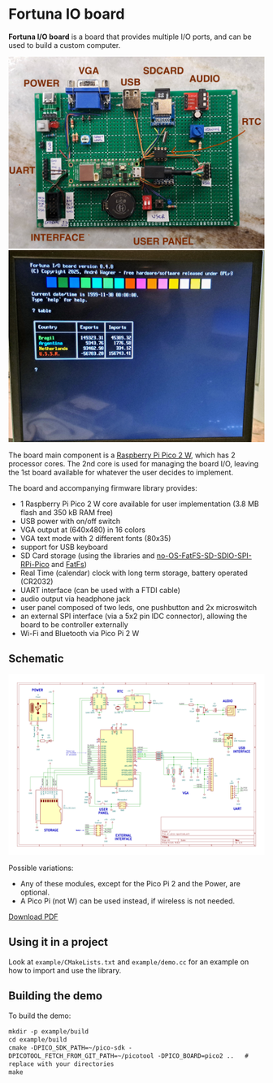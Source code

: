 # Fortuna IO board

**Fortuna I/O board** is a board that provides multiple I/O ports, and can be used to build a custom computer.

![Board](photos/board.jpg)
![VGA](photos/vga.jpg)

The board main component is a [Raspberry Pi Pico 2 W](https://www.raspberrypi.com/products/raspberry-pi-pico-2/), which
has 2 processor cores. The 2nd core is used for managing the board I/O, leaving the 1st board available for whatever
the user decides to implement.

The board and accompanying firmware library provides:

 - 1 Raspberry Pi Pico 2 W core available for user implementation (3.8 MB flash and 350 kB RAM free)
 - USB power with on/off switch
 - VGA output at (640x480) in 16 colors
 - VGA text mode with 2 different fonts (80x35)
 - support for USB keyboard
 - SD Card storage (using the libraries and [no-OS-FatFS-SD-SDIO-SPI-RPi-Pico](https://github.com/carlk3/no-OS-FatFS-SD-SDIO-SPI-RPi-Pico) and [FatFs](https://elm-chan.org/fsw/ff/))
 - Real Time (calendar) clock with long term storage, battery operated (CR2032)
 - UART interface (can be used with a FTDI cable)
 - audio output via headphone jack
 - user panel composed of two leds, one pushbutton and 2x microswitch
 - an external SPI interface (via a 5x2 pin IDC connector), allowing the board to be controller externally
 - Wi-Fi and Bluetooth via Pico Pi 2 W

## Schematic

![Schematic](schematic/pi-pico-vga.svg)

Possible variations:
 * Any of these modules, except for the Pico Pi 2 and the Power, are optional.
 * A Pico Pi (not W) can be used instead, if wireless is not needed.

[Download PDF](schematic/fortuna-io-board.pdf)

## Using it in a project

Look at `example/CMakeLists.txt` and `example/demo.cc` for an example on how to import and use the library.

## Building the demo

To build the demo:

```shell
mkdir -p example/build
cd example/build
cmake -DPICO_SDK_PATH=~/pico-sdk -DPICOTOOL_FETCH_FROM_GIT_PATH=~/picotool -DPICO_BOARD=pico2 ..   # replace with your directories
make
```
